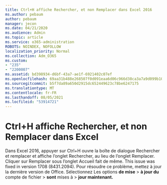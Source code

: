 ```yaml
---
title: Ctrl+H affiche Rechercher, et non Remplacer dans Excel 2016
ms.author: pebaum
author: pebaum
manager: jecon
ms.date: 04/21/2020
ms.audience: Admin
ms.topic: article
ms.service: o365-administration
ROBOTS: NOINDEX, NOFOLLOW
localization_priority: Normal
ms.collection: Adm_O365
ms.custom:
- "235"
- "2200007"
ms.assetid: bd398934-d6bf-43a7-ae1f-6921402c07ef
ms.openlocfilehash: 69aa31b488e268507f0d091eaa6d06c966d38ca3a7a9d099b10886e1954b956b
ms.sourcegitcommit: b5f7da89a650d2915dc652449623c78be6247175
ms.translationtype: MT
ms.contentlocale: fr-FR
ms.lasthandoff: 08/05/2021
ms.locfileid: "53914721"
---
```

# <a name="ctrlh-shows-find-not-replace-in-excel"></a>Ctrl+H affiche Rechercher, et non Remplacer dans Excel

Dans Excel 2016, appuyer sur Ctrl+H ouvre la boîte de dialogue Rechercher et remplacer et affiche l’onglet Rechercher, au lieu de l’onglet Remplacer. Cliquer sur Remplacer sous l’onglet Accueil fait de même. This issue was fixed in version 1708 (8431.2094). Pour résoudre ce problème, mettez à jour la dernière version de Office. Sélectionnez Les options **de mise** \> **à jour du** compte de fichier \> **sont** mises à \> **jour maintenant.**
  